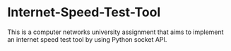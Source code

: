 # Internet-Speed-Test-Tool
This is a computer networks university assignment that aims to implement an internet speed test tool by using Python socket API.
